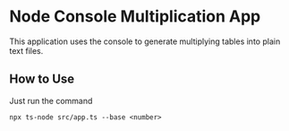 # Node Console Multiplication App #
This application uses the console to generate multiplying tables into plain text files.

## How to Use ##
Just run the command
```
npx ts-node src/app.ts --base <number>
```
